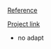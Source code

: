 [Reference](https://www.figma.com/file/qV9FZGELdeKMsk63QLiKXY/Hexlet-LayoutDesigner-Project.-Cognitive-Biases)

[Project link](https://nikimad.github.io/layout-designer-project-lvl1/src/)

- no adapt
